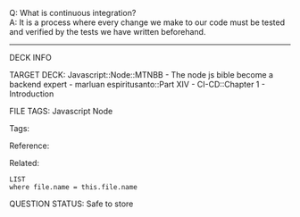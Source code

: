 Q: What is continuous integration?  
A: It is a process where every change we make to our code must be tested and verified by the tests we have written beforehand.
<!--ID: 1690389246708-->

---

DECK INFO

TARGET DECK: Javascript::Node::MTNBB - The node js bible become a backend expert - marluan espiritusanto::Part XIV - CI-CD::Chapter 1 - Introduction

FILE TAGS: Javascript Node

Tags:

Reference:

Related:

```dataview
LIST
where file.name = this.file.name
```

QUESTION STATUS: Safe to store